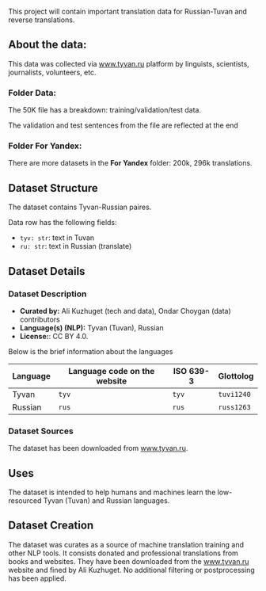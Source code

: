 This project will contain important translation data for Russian-Tuvan and reverse translations.

## **About the data:**

This data was collected via www.tyvan.ru platform by linguists, scientists, journalists, volunteers, etc. 

### Folder **Data:**

The 50K file has a breakdown: training/validation/test data.

The validation and test sentences from the file are reflected at the end

### Folder **For Yandex:**

There are more datasets in the **For Yandex** folder: 200k, 296k translations.

## Dataset Structure

The dataset contains Tyvan-Russian paires.

Data row has the following fields:
- `tyv: str`: text in Tuvan
- `ru: str`: text in Russian (translate)

## Dataset Details

### Dataset Description

<!-- Provide a longer summary of what this dataset is. -->

- **Curated by:** Ali Kuzhuget (tech and data), Ondar Choygan (data) contributors
- **Language(s) (NLP):** Tyvan (Tuvan), Russian
- **License:**: CC BY 4.0.

Below is the brief information about the languages

| Language | Language code on the website | ISO 639-3 | Glottolog |
| - | - | - | - |
| Tyvan | `tyv` | `tyv` | `tuvi1240` |
| Russian | `rus` | `rus` | `russ1263` | 


### Dataset Sources

The dataset has been downloaded from www.tyvan.ru.


## Uses

The dataset is intended to help humans and machines learn the low-resourced Tyvan (Tuvan) and Russian languages.

## Dataset Creation

The dataset was curates as a source of machine translation training and other NLP tools.
It consists donated and professional translations from books and websites. They have been downloaded from the www.tyvan.ru website and fined by Ali Kuzhuget.
No additional filtering or postprocessing has been applied.
